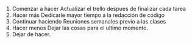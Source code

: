 1. Comenzar a hacer
    Actualizar el trello despues de finalizar cada tarea
2. Hacer más
    Dedicarle mayor tiempo a la redacción de código
3. Continuar haciendo
    Reuniones semanales previo a las clases
4. Hacer menos
    Dejar las cosas para el ultimo momento.
5. Dejar de hacer.
    